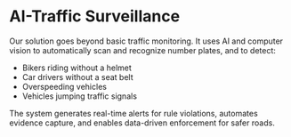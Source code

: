 # AI-Traffic Surveillance 

Our solution goes beyond basic traffic monitoring. It uses AI and computer vision to automatically scan and recognize number plates, and to detect:
- Bikers riding without a helmet
- Car drivers without a seat belt
- Overspeeding vehicles
- Vehicles jumping traffic signals

The system generates real-time alerts for rule violations, automates evidence capture, and enables data-driven enforcement for safer roads.

